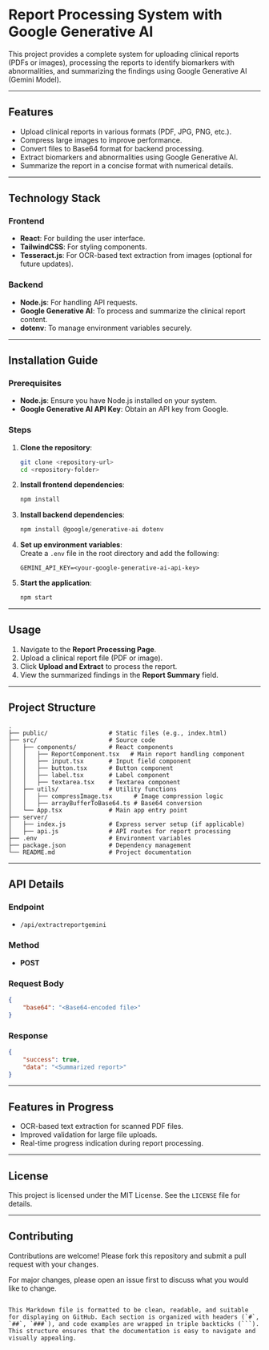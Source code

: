 # Report Processing System with Google Generative AI

This project provides a complete system for uploading clinical reports (PDFs or images), processing the reports to identify biomarkers with abnormalities, and summarizing the findings using Google Generative AI (Gemini Model).

---

## Features

- Upload clinical reports in various formats (PDF, JPG, PNG, etc.).
- Compress large images to improve performance.
- Convert files to Base64 format for backend processing.
- Extract biomarkers and abnormalities using Google Generative AI.
- Summarize the report in a concise format with numerical details.

---

## Technology Stack

### Frontend
- **React**: For building the user interface.
- **TailwindCSS**: For styling components.
- **Tesseract.js**: For OCR-based text extraction from images (optional for future updates).

### Backend
- **Node.js**: For handling API requests.
- **Google Generative AI**: To process and summarize the clinical report content.
- **dotenv**: To manage environment variables securely.

---

## Installation Guide

### Prerequisites
- **Node.js**: Ensure you have Node.js installed on your system.
- **Google Generative AI API Key**: Obtain an API key from Google.

### Steps

1. **Clone the repository**:
   ```bash
   git clone <repository-url>
   cd <repository-folder>
   ```

2. **Install frontend dependencies**:
   ```bash
   npm install
   ```

3. **Install backend dependencies**:
   ```bash
   npm install @google/generative-ai dotenv
   ```

4. **Set up environment variables**:  
   Create a `.env` file in the root directory and add the following:
   ```plaintext
   GEMINI_API_KEY=<your-google-generative-ai-api-key>
   ```

5. **Start the application**:
   ```bash
   npm start
   ```

---

## Usage

1. Navigate to the **Report Processing Page**.
2. Upload a clinical report file (PDF or image).
3. Click **Upload and Extract** to process the report.
4. View the summarized findings in the **Report Summary** field.

---

## Project Structure

```plaintext
.
├── public/                 # Static files (e.g., index.html)
├── src/                    # Source code
│   ├── components/         # React components
│   │   ├── ReportComponent.tsx   # Main report handling component
│   │   ├── input.tsx       # Input field component
│   │   ├── button.tsx      # Button component
│   │   ├── label.tsx       # Label component
│   │   ├── textarea.tsx    # Textarea component
│   ├── utils/              # Utility functions
│   │   ├── compressImage.tsx      # Image compression logic
│   │   ├── arrayBufferToBase64.ts # Base64 conversion
│   └── App.tsx             # Main app entry point
├── server/
│   ├── index.js            # Express server setup (if applicable)
│   ├── api.js              # API routes for report processing
├── .env                    # Environment variables
├── package.json            # Dependency management
└── README.md               # Project documentation
```

---

## API Details

### Endpoint
- `/api/extractreportgemini`

### Method
- **POST**

### Request Body
```json
{
    "base64": "<Base64-encoded file>"
}
```

### Response
```json
{
    "success": true,
    "data": "<Summarized report>"
}
```

---

## Features in Progress

- OCR-based text extraction for scanned PDF files.
- Improved validation for large file uploads.
- Real-time progress indication during report processing.

---

## License

This project is licensed under the MIT License. See the `LICENSE` file for details.

---

## Contributing

Contributions are welcome! Please fork this repository and submit a pull request with your changes.

For major changes, please open an issue first to discuss what you would like to change.
```

This Markdown file is formatted to be clean, readable, and suitable for displaying on GitHub. Each section is organized with headers (`#`, `##`, `###`), and code examples are wrapped in triple backticks (```). This structure ensures that the documentation is easy to navigate and visually appealing.
